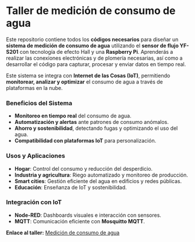 # Taller de medición de consumo de agua

Este repositorio contiene todos los **códigos necesarios** para diseñar un **sistema de medición de consumo de agua** utilizando el **sensor de flujo YF-S201** con tecnología de efecto Hall y una **Raspberry Pi**. Aprenderás a realizar las conexiones electrónicas y de plomería necesarias, así como a desarrollar el código para capturar, procesar y enviar datos en tiempo real.  

Este sistema se integra con **Internet de las Cosas (IoT)**, permitiendo **monitorear, analizar y optimizar** el consumo de agua a través de plataformas en la nube.  

### Beneficios del Sistema  
- **Monitoreo en tiempo real** del consumo de agua.  
- **Automatización y alertas** ante patrones de consumo anómalos.  
- **Ahorro y sostenibilidad**, detectando fugas y optimizando el uso del agua.  
- **Compatibilidad con plataformas IoT** para personalización.  

### Usos y Aplicaciones  
- **Hogar**: Control del consumo y reducción del desperdicio.  
- **Industria y agricultura**: Riego automatizado y monitoreo de producción.  
- **Smart cities**: Gestión eficiente del agua en edificios y redes públicas.  
- **Educación**: Enseñanza de IoT y sostenibilidad.  

### Integración con IoT  
- **Node-RED**: Dashboards visuales e interacción con sensores.  
- **MQTT**: Comunicación eficiente con **Mosquitto MQTT**.  

**Enlace al taller:** [Medición de consumo de agua](https://edu.codigoiot.com/mod/lesson/view.php?id=4532)

